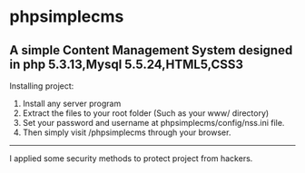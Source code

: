 phpsimplecms
============

A simple Content Management System designed in php 5.3.13,Mysql 5.5.24,HTML5,CSS3
---------------------------------------------------------------------------------------

Installing project:

1. Install any server program
2. Extract the files to your root folder (Such as your www/ directory)
3. Set your password and username at phpsimplecms/config/nss.ini file.
4. Then simply visit <root>/phpsimplecms through your browser.


----------------------------------------------------------------------------------------

I applied some security methods to protect project from hackers.
